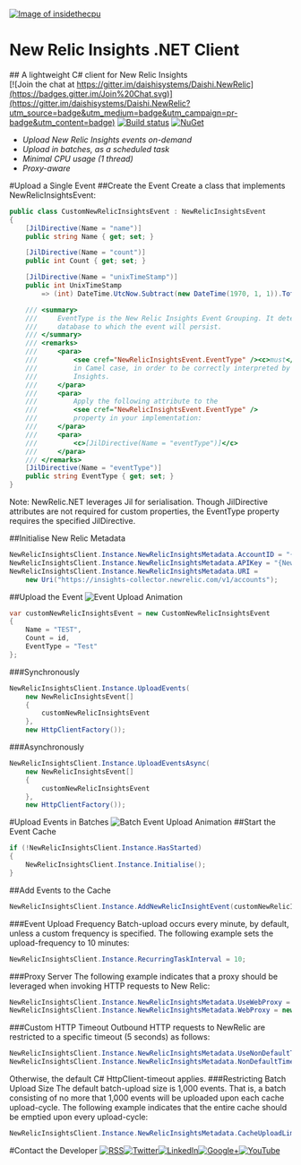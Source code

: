 <a href="http://insidethecpu.com">![Image of insidethecpu](https://insidethecpu.files.wordpress.com/2016/06/daishi-systems-icon-with-text-really-tiny-with-photo1.png)</a>
# New Relic Insights .NET Client
## A lightweight C# client for New Relic Insights	
[![Join the chat at https://gitter.im/daishisystems/Daishi.NewRelic](https://badges.gitter.im/Join%20Chat.svg)](https://gitter.im/daishisystems/Daishi.NewRelic?utm_source=badge&utm_medium=badge&utm_campaign=pr-badge&utm_content=badge)
[![Build status](https://ci.appveyor.com/api/projects/status/ly3h4f406u5332n3?svg=true)](https://ci.appveyor.com/project/daishisystems/daishi-newrelic)
[![NuGet](https://img.shields.io/badge/nuget-v1.0.2-blue.svg)](https://www.nuget.org/packages/Daishi.NewRelic)

* *Upload New Relic Insights events on-demand*
* *Upload in batches, as a scheduled task*
* *Minimal CPU usage (1 thread)*
* *Proxy-aware*

#Upload a Single Event
##Create the Event
Create a class that implements NewRelicInsightsEvent:
```cs
public class CustomNewRelicInsightsEvent : NewRelicInsightsEvent
{
    [JilDirective(Name = "name")]
    public string Name { get; set; }

    [JilDirective(Name = "count")]
    public int Count { get; set; }

    [JilDirective(Name = "unixTimeStamp")]
    public int UnixTimeStamp
        => (int) DateTime.UtcNow.Subtract(new DateTime(1970, 1, 1)).TotalSeconds;

    /// <summary>
    ///     EventType is the New Relic Insights Event Grouping. It determines the
    ///     database to which the event will persist.
    /// </summary>
    /// <remarks>
    ///     <para>
    ///         <see cref="NewRelicInsightsEvent.EventType" /><c>must</c> be serialised
    ///         in Camel case, in order to be correctly interpreted by New Relic
    ///         Insights.
    ///     </para>
    ///     <para>
    ///         Apply the following attribute to the
    ///         <see cref="NewRelicInsightsEvent.EventType" />
    ///         property in your implementation:
    ///     </para>
    ///     <para>
    ///         <c>[JilDirective(Name = "eventType")]</c>
    ///     </para>
    /// </remarks>
    [JilDirective(Name = "eventType")]
    public string EventType { get; set; }
}
```

Note: NewRelic.NET leverages Jil for serialisation. Though JilDirective attributes are not required for custom properties, the EventType property requires the specified JilDirective.

##Initialise New Relic Metadata
```cs
NewRelicInsightsClient.Instance.NewRelicInsightsMetadata.AccountID = "{New Relic Account ID}";
NewRelicInsightsClient.Instance.NewRelicInsightsMetadata.APIKey = "{New Relic API key}";
NewRelicInsightsClient.Instance.NewRelicInsightsMetadata.URI = 
	new Uri("https://insights-collector.newrelic.com/v1/accounts");
```
##Upload the Event
![Event Upload Animation](https://dl.dropboxusercontent.com/u/26042707/New%20Relic%20Event%20Upload.gif)
```cs
var customNewRelicInsightsEvent = new CustomNewRelicInsightsEvent
{
	Name = "TEST",
   	Count = id,
   	EventType = "Test"
};
```    
###Synchronously
```cs
NewRelicInsightsClient.Instance.UploadEvents(
	new NewRelicInsightsEvent[]
	{ 
		customNewRelicInsightsEvent 
	}, 
	new HttpClientFactory());
```
###Asynchronously
```cs
NewRelicInsightsClient.Instance.UploadEventsAsync(
	new NewRelicInsightsEvent[]
	{ 
		customNewRelicInsightsEvent 
	}, 
	new HttpClientFactory());
```
#Upload Events in Batches
![Batch Event Upload Animation](https://dl.dropboxusercontent.com/u/26042707/New%20Relic%20Batch%20Upload.gif)
##Start the Event Cache
```cs
if (!NewRelicInsightsClient.Instance.HasStarted)
{
    NewRelicInsightsClient.Instance.Initialise();
}
```
##Add Events to the Cache
```cs
NewRelicInsightsClient.Instance.AddNewRelicInsightEvent(customNewRelicInsightsEvent);
```
###Event Upload Frequency
Batch-upload occurs every minute, by default, unless a custom frequency is specified. The following example sets the upload-frequency to 10 minutes:
```cs
NewRelicInsightsClient.Instance.RecurringTaskInterval = 10;
```
###Proxy Server
The following example indicates that a proxy should be leveraged when invoking HTTP requests to New Relic:
```cs
NewRelicInsightsClient.Instance.NewRelicInsightsMetadata.UseWebProxy = true;
NewRelicInsightsClient.Instance.NewRelicInsightsMetadata.WebProxy = new WebProxy(“127.0.0.1:8080”);
```
###Custom HTTP Timeout
Outbound HTTP requests to NewRelic are restricted to a specific timeout (5 seconds) as follows:
```cs
NewRelicInsightsClient.Instance.NewRelicInsightsMetadata.UseNonDefaultTimeout = true;
NewRelicInsightsClient.Instance.NewRelicInsightsMetadata.NonDefaultTimeout = new TimeSpan(0,0,5);
```
Otherwise, the default C# HttpClient-timeout applies.
###Restricting Batch Upload Size
The default batch-upload size is 1,000 events. That is, a batch consisting of no more that 1,000 events will be uploaded upon each cache upload-cycle. The following example indicates that the entire cache should be emptied upon every upload-cycle:
```cs
NewRelicInsightsClient.Instance.NewRelicInsightsMetadata.CacheUploadLimit = int.MaxValue;
```
#Contact the Developer
<a href="http://insidethecpu.com/feed/">![RSS](https://dl.dropboxusercontent.com/u/26042707/rss.png)</a><a href="https://twitter.com/daishisystems">![Twitter](https://dl.dropboxusercontent.com/u/26042707/twitter.png)</a><a href="https://www.linkedin.com/in/daishisystems">![LinkedIn](https://dl.dropboxusercontent.com/u/26042707/linkedin.png)</a><a href="https://plus.google.com/102806071104797194504/posts">![Google+](https://dl.dropboxusercontent.com/u/26042707/g.png)</a><a href="https://www.youtube.com/user/daishisystems">![YouTube](https://dl.dropboxusercontent.com/u/26042707/youtube.png)</a>
